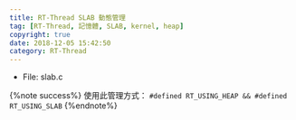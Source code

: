 ```yaml
---
title: RT-Thread SLAB 動態管理 
tag: [RT-Thread, 記憶體, SLAB, kernel, heap]
copyright: true
date: 2018-12-05 15:42:50
category: RT-Thread
---
```

- <i class="fa fa-file-text-o" aria-hidden="true"></i> File: slab.c

{%note success%} 
使用此管理方式： `#defined RT_USING_HEAP && #defined RT_USING_SLAB`
{%endnote%}

<!--more-->
